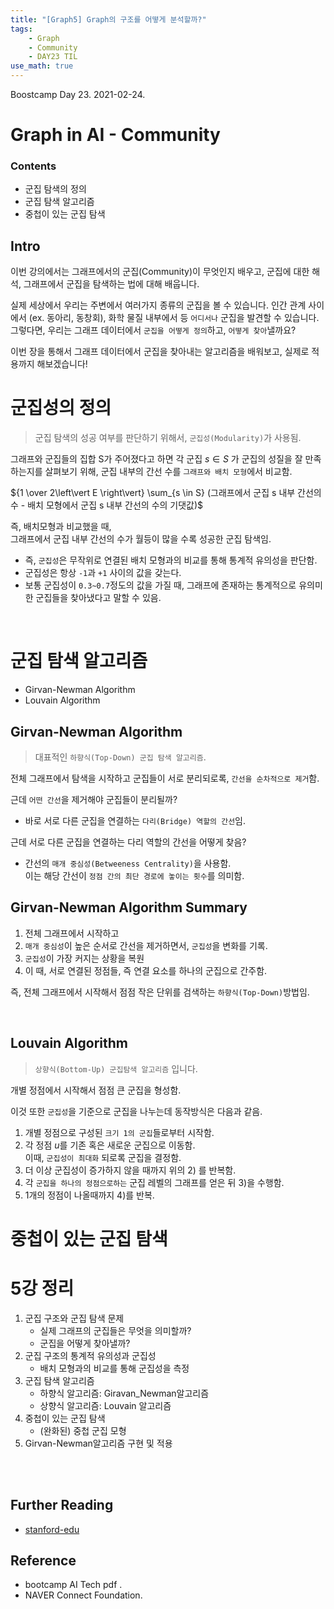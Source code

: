 ```yaml
---
title: "[Graph5] Graph의 구조를 어떻게 분석할까?"
tags:
    - Graph
    - Community
    - DAY23 TIL
use_math: true
---
```


Boostcamp Day 23. 2021-02-24.


# Graph in AI - Community

### Contents
- 군집 탐색의 정의
- 군집 탐색 알고리즘
- 중첩이 있는 군집 탐색

## Intro
이번 강의에서는 그래프에서의 군집(Community)이 무엇인지 배우고, 군집에 대한 해석, 그래프에서 군집을 탐색하는 법에 대해 배웁니다.

실제 세상에서 우리는 주변에서 여러가지 종류의 군집을 볼 수 있습니다. 인간 관계 사이에서 (ex. 동아리, 동창회), 화학 물질 내부에서 등 `어디서나` 군집을 발견할 수 있습니다. 그렇다면, 우리는 그래프 데이터에서 `군집을 어떻게 정의`하고, `어떻게 찾아`낼까요? 

이번 장을 통해서 그래프 데이터에서 군집을 찾아내는 알고리즘을 배워보고, 실제로 적용까지 해보겠습니다!




# 군집성의 정의
> 군집 탐색의 성공 여부를 판단하기 위해서, `군집성(Modularity)`가 사용됨.

그래프와 군집들의 집합 S가 주어졌다고 하면
각 군집 $s \in S$ 가 군집의 성질을 잘 만족하는지를 살펴보기 위해,
군집 내부의 간선 수를 `그래프와 배치 모형`에서 비교함.


${1 \over 2\left\vert E \right\vert} \sum_{s \in S} (그래프에서 군집 s 내부 간선의 수 - 배치 모형에서 군집 s 내부 간선의 수의 기댓값)$

즉, 배치모형과 비교했을 때,  
그래프에서 군집 내부 간선의 수가 월등이 많을 수록 성공한 군집 탐색임.

- 즉, `군집성`은 무작위로 연결된 배치 모형과의 비교를 통해 통계적 유의성을 판단함.
- 군집성은 항상 `-1`과 `+1` 사이의 값을 갖는다.
- 보통 군집성이 `0.3~0.7`정도의 값을 가질 때, 그래프에 존재하는 통계적으로 유의미한 군집들을 찾아냈다고 말할 수 있음.

<br>

# 군집 탐색 알고리즘
- Girvan-Newman Algorithm
- Louvain Algorithm

## Girvan-Newman Algorithm
> 대표적인 `하향식(Top-Down) 군집 탐색 알고리즘`.

전체 그래프에서 탐색을 시작하고  군집들이 서로 분리되로록, `간선을 순차적으로 제거`함.

근데 `어떤 간선`을 제거해야 군집들이 분리될까?

- 바로 서로 다른 군집을 연결하는 `다리(Bridge) 역할의 간선`임.

근데 서로 다른 군집을 연결하는 다리 역할의 간선을 어떻게 찾음?

- 간선의 `매개 중심성(Betweeness Centrality)`을 사용함.  
이는 해당 간선이 `정점 간의 최단 경로에 놓이는 횟수`를 의미함.

## Girvan-Newman Algorithm Summary
1. 전체 그래프에서 시작하고
2. `매개 중심성`이 높은 순서로 간선을 제거하면서, `군집성`을 변화를 기록.
3. `군집성`이 가장 커지는 상황을 복원
4. 이 때, 서로 연결된 정점들, 즉 연결 요소를 하나의 군집으로 간주함.  

즉, 전체 그래프에서 시작해서 점점 작은 단위를 검색하는 `하향식(Top-Down)`방법임.

<br>

## Louvain Algorithm
> `상향식(Bottom-Up) 군집탐색 알고리즘` 입니다.

개별 정점에서 시작해서 점점 큰 군집을 형성함.

이것 또한 `군집성`을 기준으로 군집을 나누는데 동작방식은 다음과 같음.

1. 개별 정점으로 구성된 `크기 1의 군집`들로부터 시작함.  
2. 각 정점 $u$를 기존 혹은 새로운 군집으로 이동함.  
이때, `군집성이 최대화` 되로록 군집을 결정함.
3. 더 이상 군집성이 증가하지 않을 때까지 위의 2) 를 반복함.
4. 각 `군집을 하나의 정점으로하는` 군집 레벨의 그래프를 얻은 뒤 3)을 수행함.
5. 1개의 정점이 나올때까지 4)를 반복.



# 중첩이 있는 군집 탐색


# 5강 정리
1. 군집 구조와 군집 탐색 문제
    - 실제 그래프의 군집들은 무엇을 의미할까?
    - 군집을 어떻게 찾아낼까?
2. 군집 구조의 통계적 유의성과 군집성
    - 배치 모형과의 비교를 통해 군집성을 측정
3. 군집 탐색 알고리즘
    - 하향식 알고리즘: Giravan_Newman알고리즘
    - 상향식 알고리즘: Louvain 알고리즘
4. 중첩이 있는 군집 탐색
    - (완화된) 중첩 군집 모형
5. Girvan-Newman알고리즘 구현 및 적용

<br><br>

## Further Reading
- [stanford-edu](http://infolab.stanford.edu/~ullman/mmds/ch10n.pdf)

## Reference

- bootcamp AI Tech pdf  .
- NAVER Connect Foundation.

